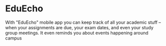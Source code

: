# EduEcho
With "EduEcho" mobile app you can keep track of all your academic stuff – when your assignments are due, your exam dates, and even your study group meetings. It even reminds you about events happening around campus
